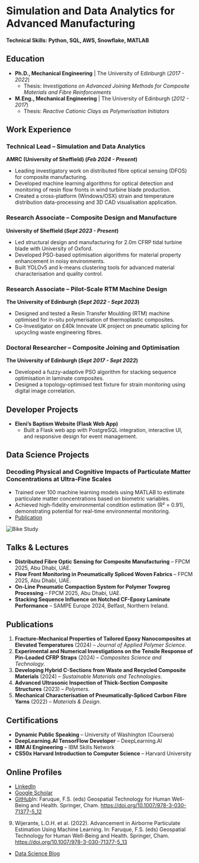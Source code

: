 # Simulation and Data Analytics for Advanced Manufacturing

#### Technical Skills: Python, SQL, AWS, Snowflake, MATLAB

## Education
- **Ph.D., Mechanical Engineering** | The University of Edinburgh (_2017 - 2022_)
  - Thesis: _Investigations on Advanced Joining Methods for Composite Materials and Fibre Reinforcements_
- **M.Eng., Mechanical Engineering** | The University of Edinburgh (_2012 - 2017_)
  - Thesis: _Reactive Cationic Clays as Polymerisation Initiators_

## Work Experience
### **Technical Lead – Simulation and Data Analytics**
**AMRC (University of Sheffield) (_Feb 2024 - Present_)**
- Leading investigatory work on distributed fibre optical sensing (DFOS) for composite manufacturing.
- Developed machine learning algorithms for optical detection and monitoring of resin flow fronts in wind turbine blade production.
- Created a cross-platform (Windows/OSX) strain and temperature distribution data-processing and 3D CAD visualisation application.

### **Research Associate – Composite Design and Manufacture**
**University of Sheffield (_Sept 2023 - Present_)**
- Led structural design and manufacturing for 2.0m CFRP tidal turbine blade with University of Oxford.
- Developed PSO-based optimisation algorithms for material property enhancement in noisy environments.
- Built YOLOv5 and k-means clustering tools for advanced material characterisation and quality control.

### **Research Associate – Pilot-Scale RTM Machine Design**
**The University of Edinburgh (_Sept 2022 - Sept 2023_)**
- Designed and tested a Resin Transfer Moulding (RTM) machine optimised for in-situ polymerisation of thermoplastic composites.
- Co-Investigator on £40k Innovate UK project on pneumatic splicing for upcycling waste engineering fibres.

### **Doctoral Researcher – Composite Joining and Optimisation**
**The University of Edinburgh (_Sept 2017 - Sept 2022_)**
- Developed a fuzzy-adaptive PSO algorithm for stacking sequence optimisation in laminate composites.
- Designed a topology-optimised test fixture for strain monitoring using digital image correlation.

## Developer Projects
- **Eleni’s Baptism Website (Flask Web App)**
  - Built a Flask web app with PostgreSQL integration, interactive UI, and responsive design for event management.

## Data Science Projects
### **Decoding Physical and Cognitive Impacts of Particulate Matter Concentrations at Ultra-Fine Scales**
- Trained over 100 machine learning models using MATLAB to estimate particulate matter concentrations based on biometric variables.
- Achieved high-fidelity environmental condition estimation (R² = 0.91), demonstrating potential for real-time environmental monitoring.
- [Publication](https://www.mdpi.com/1424-8220/22/11/4240)

![Bike Study](/assets/img/bike_study.jpeg)

## Talks & Lectures
- **Distributed Fibre Optic Sensing for Composite Manufacturing** – FPCM 2025, Abu Dhabi, UAE.
- **Flow Front Monitoring in Pneumatically Spliced Woven Fabrics** – FPCM 2025, Abu Dhabi, UAE.
- **On-Line Pneumatic Compaction System for Polymer Towpreg Processing** – FPCM 2025, Abu Dhabi, UAE.
- **Stacking Sequence Influence on Notched CF-Epoxy Laminate Performance** – SAMPE Europe 2024, Belfast, Northern Ireland.

## Publications
1. **Fracture-Mechanical Properties of Tailored Epoxy Nanocomposites at Elevated Temperatures** (2024) – *Journal of Applied Polymer Science*.
2. **Experimental and Numerical Investigations on the Tensile Response of Pin-Loaded CFRP Straps** (2024) – *Composites Science and Technology*.
3. **Developing Hybrid C-Sections from Waste and Recycled Composite Materials** (2024) – *Sustainable Materials and Technologies*.
4. **Advanced Ultrasonic Inspection of Thick-Section Composite Structures** (2023) – *Polymers*.
5. **Mechanical Characterisation of Pneumatically-Spliced Carbon Fibre Yarns** (2022) – *Materials & Design*.

## Certifications
- **Dynamic Public Speaking** – University of Washington (Coursera)
- **DeepLearning.AI TensorFlow Developer** – DeepLearning.AI
- **IBM AI Engineering** – IBM Skills Network
- **CS50x Harvard Introduction to Computer Science** – Harvard University

## Online Profiles
- [LinkedIn](https://www.linkedin.com/in/james-davidson-698431259/)
- [Google Scholar](https://scholar.google.com/citations?user=OzPJcVwAAAAJ&hl=en)
- [GitHub](https://semajrd1.github.io/Portfolio/)In: Faruque, F.S. (eds) Geospatial Technology for Human Well-Being and Health. Springer, Cham. https://doi.org/10.1007/978-3-030-71377-5_12
9. Wijerante, L.O.H. et al. (2022). Advancement in Airborne Particulate Estimation Using Machine Learning. In: Faruque, F.S. (eds) Geospatial Technology for Human Well-Being and Health. Springer, Cham. https://doi.org/10.1007/978-3-030-71377-5_13

- [Data Science Blog](https://medium.com/@shawhin)
